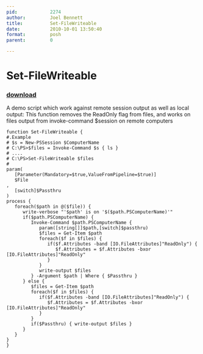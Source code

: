 ```yaml
---
pid:            2274
author:         Joel Bennett
title:          Set-FileWriteable
date:           2010-10-01 13:50:40
format:         posh
parent:         0

---
```


# Set-FileWriteable

### [download](Scripts\2274.ps1)

A demo script which work against remote session output as well as local output:
This function removes the ReadOnly flag from files, and works on files output from invoke-command $session on remote computers

```posh
function Set-FileWriteable {
#.Example
# $s = New-PSSession $ComputerName
# C:\PS>$files = Invoke-Command $s { ls }
# .... 
# C:\PS>Set-FileWriteable $files
#
param(
   [Parameter(Mandatory=$true,ValueFromPipeline=$true)]   
   $File
,
   [switch]$Passthru
)
process {
   foreach($path in @($file)) {
      write-verbose "'$path' is on '$($path.PSComputerName)'"
      if($path.PSComputerName) {
         Invoke-Command $path.PSComputerName {
            param([string[]]$path,[switch]$passthru)
            $files = Get-Item $path
            foreach($f in $files) {
               if($f.Attributes -band [IO.FileAttributes]"ReadOnly") {
                  $f.Attributes = $f.Attributes -bxor [IO.FileAttributes]"ReadOnly"
               }
            }
            write-output $files
         } -Argument $path | Where { $Passthru }
      } else {
         $files = Get-Item $path
         foreach($f in $files) {
            if($f.Attributes -band [IO.FileAttributes]"ReadOnly") {
               $f.Attributes = $f.Attributes -bxor [IO.FileAttributes]"ReadOnly"
            }
         }
         if($Passthru) { write-output $files }
      }
   }
}
}
```
